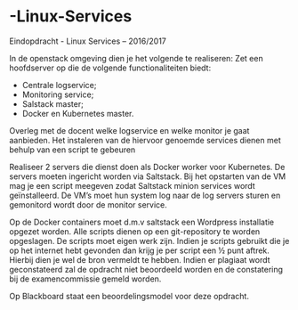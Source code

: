 # -Linux-Services

Eindopdracht - Linux Services – 2016/2017

In de openstack omgeving dien je het volgende te realiseren:
Zet een hoofdserver op die de volgende functionaliteiten biedt:
- Centrale logservice;
- Monitoring service;
- Salstack master;
- Docker en Kubernetes master.

Overleg met de docent welke logservice en welke monitor je gaat aanbieden.
Het instaleren van de hiervoor genoemde services dienen met behulp van een script te
gebeuren

Realiseer 2 servers die dienst doen als Docker worker voor Kubernetes. De servers moeten
ingericht worden via Saltstack. Bij het opstarten van de VM mag je een script meegeven
zodat Saltstack minion services wordt geïnstalleerd. De VM’s moet hun system log naar de
log servers sturen en gemonitord wordt door de monitor service.

Op de Docker containers moet d.m.v saltstack een Wordpress installatie opgezet worden.
Alle scripts dienen op een git-repository te worden opgeslagen. De scripts moet eigen werk
zijn. Indien je scripts gebruikt die je op het internet hebt gevonden dan krijg je per script een
½ punt aftrek. Hierbij dien je wel de bron vermeldt te hebben. Indien er plagiaat wordt
geconstateerd zal de opdracht niet beoordeeld worden en de constatering bij de
examencommissie gemeld worden.

Op Blackboard staat een beoordelingsmodel voor deze opdracht.